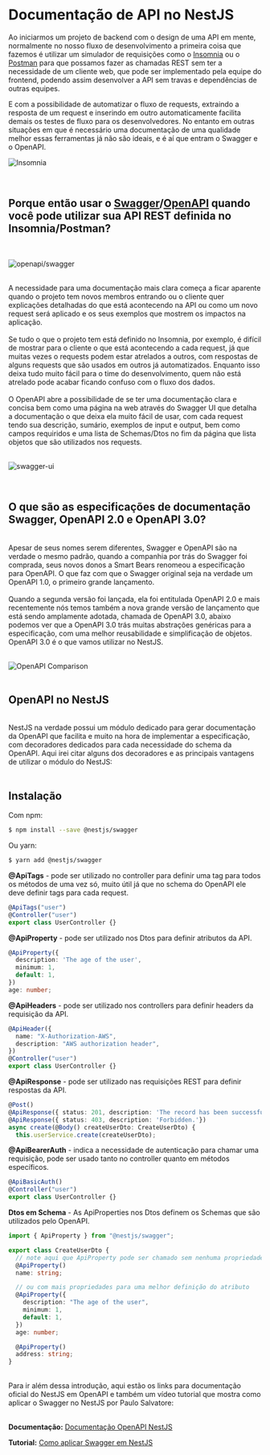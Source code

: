 # Documentação de API no NestJS

Ao iniciarmos um projeto de backend com o design de uma API em mente, normalmente no nosso fluxo de desenvolvimento a primeira coisa que fazemos é utilizar um simulador de requisições como o [Insomnia](https://insomnia.rest/) ou o [Postman](https://www.postman.com/) para que possamos fazer as chamadas REST sem ter a necessidade de um cliente web, que pode ser implementado pela equipe do frontend, podendo assim desenvolver a API sem travas e dependências de outras equipes.

E com a possibilidade de automatizar o fluxo de requests, extraindo a resposta de um request e inserindo em outro automaticamente facilita demais os testes de fluxo para os desenvolvedores. No entanto em outras situações em que é necessário uma documentação de uma qualidade melhor essas ferramentas já não são ideais, e é aí que entram o Swagger e o OpenAPI.
<br>

![Insomnia](./assets/insomnia.png "Insomnia")

<br>

## Porque então usar o [Swagger](https://swagger.io/)/[OpenAPI](https://github.com/OAI/OpenAPI-Specification/blob/main/versions/3.1.0.md) quando você pode utilizar sua API REST definida no Insomnia/Postman?

<br>

![openapi/swagger](./assets/openapi-swagger.png "openapi/swagger")

<br>
A necessidade para uma documentação mais clara começa a ficar aparente quando o projeto tem novos membros entrando ou o cliente quer explicações detalhadas do que está acontecendo na API ou como um novo request será aplicado e os seus exemplos que mostrem os impactos na aplicação.
<br><br>
Se tudo o que o projeto tem está definido no Insomnia, por exemplo, é difícil de mostrar para o cliente o que está acontecendo a cada request, já que muitas vezes o requests podem estar atrelados a outros, com respostas de alguns requests que são usados em outros já automatizados. Enquanto isso deixa tudo muito fácil para o time do desenvolvimento, quem não está atrelado pode acabar ficando confuso com o fluxo dos dados.
<br><br>
O OpenAPI abre a possibilidade de se ter uma documentação clara e concisa bem como uma página na web através do Swagger UI que detalha a documentação o que deixa ela muito fácil de usar, com cada request tendo sua descrição, sumário, exemplos de input e output, bem como campos requiridos e uma lista de Schemas/Dtos no fim da página que lista objetos que são utilizados nos requests.
<br><br>

![swagger-ui](./assets/swagger-ui.png "swagger-ui")

<br>

## O que são as especificações de documentação Swagger, OpenAPI 2.0 e OpenAPI 3.0?

<br>
Apesar de seus nomes serem diferentes, Swagger e OpenAPI são na verdade o mesmo padrão, quando a companhia por trás do Swagger foi comprada, seus novos donos a Smart Bears renomeou a especificação para OpenAPI. O que faz com que o Swagger original seja na verdade um OpenAPI 1.0, o primeiro grande lançamento.
<br><br>
Quando a segunda versão foi lançada, ela foi entitulada OpenAPI 2.0 e mais recentemente nós temos também a nova grande versão de lançamento que está sendo amplamente adotada, chamada de OpenAPI 3.0, abaixo podemos ver que a OpenAPI 3.0 trás muitas abstrações genéricas para a especificação, com uma melhor reusabilidade e simplificação de objetos. OpenAPI 3.0 é o que vamos utilizar no NestJS.
<br><br>

![OpenAPI Comparison](./assets/openapi.jpg "OpenAPI Comparison 2.0 vs 3.0")
<br><br>

## OpenAPI no NestJS

<br>
NestJS na verdade possui um módulo dedicado para gerar documentação da OpenAPI que facilita e muito na hora de implementar a especificação, com decoradores dedicados para cada necessidade do schema da OpenAPI. Aqui irei citar alguns dos decoradores e as principais vantagens de utilizar o módulo do NestJS:
<br><br>

## Instalação

Com npm:

```bash
$ npm install --save @nestjs/swagger
```

Ou yarn:

```bash
$ yarn add @nestjs/swagger
```

<b>@ApiTags</b> - pode ser utilizado no controller para definir uma tag para todos os métodos de uma vez só, muito útil já que no schema do OpenAPI ele deve definir tags para cada request.

```typescript
@ApiTags("user")
@Controller("user")
export class UserController {}
```

<b>@ApiProperty</b> - pode ser utilizado nos Dtos para definir atributos da API.

```typescript
@ApiProperty({
  description: 'The age of the user',
  minimum: 1,
  default: 1,
})
age: number;
```

<b>@ApiHeaders</b> - pode ser utilizado nos controllers para definir headers da requisição da API.

```typescript
@ApiHeader({
  name: "X-Authorization-AWS",
  description: "AWS authorization header",
})
@Controller("user")
export class UserController {}
```

<b>@ApiResponse</b> - pode ser utilizado nas requisições REST para definir respostas da API.

```typescript
@Post()
@ApiResponse({ status: 201, description: 'The record has been successfully created.'})
@ApiResponse({ status: 403, description: 'Forbidden.'})
async create(@Body() createUserDto: CreateUserDto) {
  this.userService.create(createUserDto);
```

<b>@ApiBearerAuth</b> - indica a necessidade de autenticação para chamar uma requisição, pode ser usado tanto no controller quanto em métodos específicos.

```typescript
@ApiBasicAuth()
@Controller("user")
export class UserController {}
```

<b>Dtos em Schema</b> - As ApiProperties nos Dtos definem os Schemas que são utilizados pelo OpenAPI.

```typescript
import { ApiProperty } from "@nestjs/swagger";

export class CreateUserDto {
  // note aqui que ApiProperty pode ser chamado sem nenhuma propriedade
  @ApiProperty()
  name: string;

  // ou com mais propriedades para uma melhor definição do atributo
  @ApiProperty({
    description: "The age of the user",
    minimum: 1,
    default: 1,
  })
  age: number;

  @ApiProperty()
  address: string;
}
```

<br>
Para ir além dessa introdução, aqui estão os links para documentação oficial do NestJS em OpenAPI e também um vídeo tutorial que mostra como aplicar o Swagger no NestJS por Paulo Salvatore:
<br><br>

<b>Documentação:</b> [Documentação OpenAPI NestJS](https://docs.nestjs.com/openapi/introduction)

<b>Tutorial:</b> [Como aplicar Swagger em NestJS](https://www.youtube.com/watch?v=fshX_252HbU)
